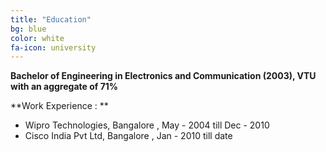 ```yaml
---
title: "Education"
bg: blue
color: white
fa-icon: university
---
```


**Bachelor of Engineering in Electronics and Communication (2003), VTU with an aggregate of 71%**

**Work Experience : **

- Wipro Technologies,  Bangalore , May - 2004 till Dec - 2010
- Cisco India Pvt Ltd, Bangalore , Jan - 2010 till date
